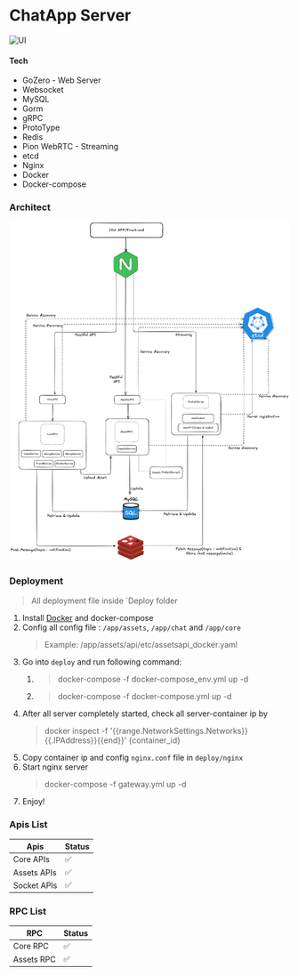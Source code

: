 # ChatApp Server
![UI](./demo/updated-2024-0420.png)
#### Tech
* GoZero - Web Server
* Websocket
* MySQL
* Gorm
* gRPC
* ProtoType
* Redis
* Pion WebRTC - Streaming
* etcd
* Nginx
* Docker
* Docker-compose

### Architect
![flow](./doc/workflow.png)

### Deployment
> All deployment file inside `Deploy folder

1. Install [Docker](https://www.docker.com/) and docker-compose
2. Config all config file : `/app/assets`, `/app/chat` and `/app/core`
    > Example: /app/assets/api/etc/assetsapi_docker.yaml
3. Go into `deploy` and run following command:
    1. > docker-compose -f docker-compose_env.yml up -d
    2. > docker-compose -f docker-compose.yml up -d
4. After all server completely started, check all server-container ip by
   > docker inspect -f '{{range.NetworkSettings.Networks}}{{.IPAddress}}{{end}}' {container_id}
5. Copy container ip and config `nginx.conf` file in `deploy/nginx`
6. Start nginx server
    > docker-compose -f gateway.yml up -d
7. Enjoy!

### Apis List
| Apis                                | Status     |
|-------------------------------------|------------|
| Core APIs                           | ✅          |
| Assets APIs                         | ✅          |
| Socket APIs                         | ✅          |

### RPC List
| RPC        | Status     |
|------------|------------|
| Core RPC   | ✅          |
| Assets RPC | ✅          |
